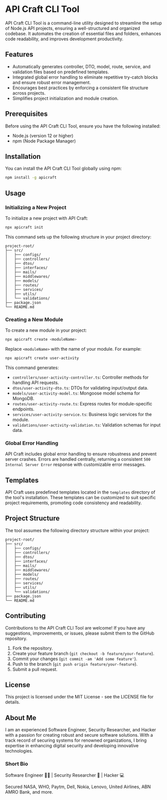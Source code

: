 # API Craft CLI Tool

API Craft CLI Tool is a command-line utility designed to streamline the setup of Node.js API projects, ensuring a well-structured and organized codebase. It automates the creation of essential files and folders, enhances code readability, and improves development productivity.

## Features

- Automatically generates controller, DTO, model, route, service, and validation files based on predefined templates.
- Integrated global error handling to eliminate repetitive try-catch blocks and ensure robust error management.
- Encourages best practices by enforcing a consistent file structure across projects.
- Simplifies project initialization and module creation.

## Prerequisites

Before using the API Craft CLI Tool, ensure you have the following installed:

- Node.js (version 12 or higher)
- npm (Node Package Manager)

## Installation

You can install the API Craft CLI Tool globally using npm:

```bash
npm install -g apicraft
```

## Usage

### Initializing a New Project

To initialize a new project with API Craft:

```bash
npx apicraft init
```

This command sets up the following structure in your project directory:

```
project-root/
├── src/
│   ├── configs/
│   ├── controllers/
│   ├── dtos/
│   ├── interfaces/
│   ├── mails/
│   ├── middlewares/
│   ├── models/
│   ├── routes/
│   ├── services/
│   ├── utils/
│   └── validations/
├── package.json
└── README.md
```

### Creating a New Module

To create a new module in your project:

```bash
npx apicraft create <moduleName>
```

Replace `<moduleName>` with the name of your module. For example:

```bash
npx apicraft create user-activity
```

This command generates:

- `controllers/user-activity-controller.ts`: Controller methods for handling API requests.
- `dtos/user-activity-dto.ts`: DTOs for validating input/output data.
- `models/user-activity-model.ts`: Mongoose model schema for MongoDB.
- `routes/user-activity-route.ts`: Express routes for module-specific endpoints.
- `services/user-activity-service.ts`: Business logic services for the module.
- `validations/user-activity-validation.ts`: Validation schemas for input data.

### Global Error Handling

API Craft includes global error handling to ensure robustness and prevent server crashes. Errors are handled centrally, returning a consistent `500 Internal Server Error` response with customizable error messages.

## Templates

API Craft uses predefined templates located in the `templates` directory of the tool's installation. These templates can be customized to suit specific project requirements, promoting code consistency and readability.

## Project Structure

The tool assumes the following directory structure within your project:

```
project-root/
├── src/
│   ├── configs/
│   ├── controllers/
│   ├── dtos/
│   ├── interfaces/
│   ├── mails/
│   ├── middlewares/
│   ├── models/
│   ├── routes/
│   ├── services/
│   ├── utils/
│   └── validations/
├── package.json
└── README.md
```

## Contributing

Contributions to the API Craft CLI Tool are welcome! If you have any suggestions, improvements, or issues, please submit them to the GitHub repository.

1. Fork the repository.
2. Create your feature branch (`git checkout -b feature/your-feature`).
3. Commit your changes (`git commit -am 'Add some feature'`).
4. Push to the branch (`git push origin feature/your-feature`).
5. Submit a pull request.

## License

This project is licensed under the MIT License - see the LICENSE file for details.

## About Me

I am an experienced Software Engineer, Security Researcher, and Hacker with a passion for creating robust and secure software solutions. With a track record of securing systems for renowned organizations, I bring expertise in enhancing digital security and developing innovative technologies.

### Short Bio

Software Engineer 👩‍💻 | Security Researcher 📖 | Hacker 💻

Secured NASA, WHO, Paytm, Dell, Nokia, Lenovo, United Airlines, ABN AMRO Bank, and more.